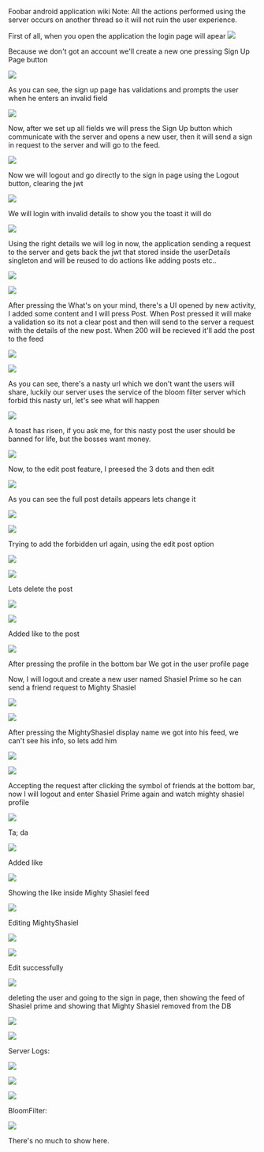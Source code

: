 Foobar android application wiki
Note: All the actions performed using the server occurs on another thread so it will not ruin the user experience.

First of all, when you open the application the login page will apear
![](./images/android/1.png)

Because we don't got an account we'll create a new one pressing Sign Up Page button

![](./images/android/signup.png)

As you can see, the sign up page has validations and prompts the user when he enters an invalid field

![](<./images/android/sign up fields.png>)

Now, after we set up all fields we will press the Sign Up button which communicate with the server and opens a new user,
then it will send a sign in request to the server and will go to the feed.

![](<./images/android/logout button.png>)

Now we will logout and go directly to the sign in page using the Logout button, clearing the jwt

![](<./images/android/login again.png>)

We will login with invalid details to show you the toast it will do

![](./images/android/invalidsignin.png)

Using the right details we will log in now, the application sending a request to the server and gets back the jwt that stored inside the userDetails singleton and will be reused to do actions like adding posts etc..

![](<./images/android/second feed.png>)

![](<./images/android/adding first post.png>)

After pressing the What's on your mind, there's a UI opened by new activity, I added some content and I will press Post.
When Post pressed it will make a validation so its not a clear post and then will send to the server a request with the details
of the new post. When 200 will be recieved it'll add the post to the feed

![](<./images/android/first post in feed.png>)

![](./images/android/blacklistedpost-1.png)

As you can see, there's a nasty url which we don't want the users will share, luckily our server uses the service of the bloom filter server
which forbid this nasty url, let's see what will happen

![](./images/android/blacklistedtoast.png)

A toast has risen, if you ask me, for this nasty post the user should be banned for life, but the bosses want money.

![](<./images/android/edit screen.png>)

Now, to the edit post feature, I preesed the 3 dots and then edit

![](<./images/android/edit screen-1.png>)

As you can see the full post details appears lets change it

![](<./images/android/edited photo.png>)

![](./images/android/editblacklistpost-1.png)

Trying to add the forbidden url again, using the edit post option

![](./images/android/toastblacklisteditpost.png)

![](./images/android/deleteoption.png)

Lets delete the post

![](./images/android/deletedpostfeed.png)

![](./images/android/likedPost.png)

Added like to the post

![](./images/android/profilepage.png)

After pressing the profile in the bottom bar We got in the user profile page

Now, I will logout and create a new user named Shasiel Prime so he can send a friend request to Mighty Shasiel

![](./images/android/user2feedpage.png)

![](./images/android/MightyFeed.png)

After pressing the MightyShasiel display name we got into his feed, we can't see his info, so lets add him

![](<./images/android/Friend request sent.png>)

![](<./images/android/accepting the request.png>)

Accepting the request after clicking the symbol of friends at the bottom bar, now I will logout and enter Shasiel Prime again
and watch mighty shasiel profile

![](./images/android/MightyShasielprofile.png)

Ta; da 

![](<./images/android/profile like.png>)

Added like

![](./images/android/showinglikeinmightyshasielfeed.png)

Showing the like inside Mighty Shasiel feed

![](<./images/android/edit user option.png>)

Editing MightyShasiel

![](<./images/android/showing the edit fields.png>)

![](<./images/android/showing display name changed in feed.png>)

Edit successfully

![](<./images/android/deleting the user.png>)

deleting the user and going to the sign in page, then showing the feed of Shasiel prime and showing that Mighty Shasiel removed from the DB

![](./images/android/ShasielPrimeFeedAgain.png)

![](./images/android/DB.png)



Server Logs:

![](./images/android/serverlog1.png)

![](./images/android/serverlog2.png)

![](./images/android/serverlog3.png)

BloomFilter:

![](./images/android/image-1.png)

There's no much to show here.

